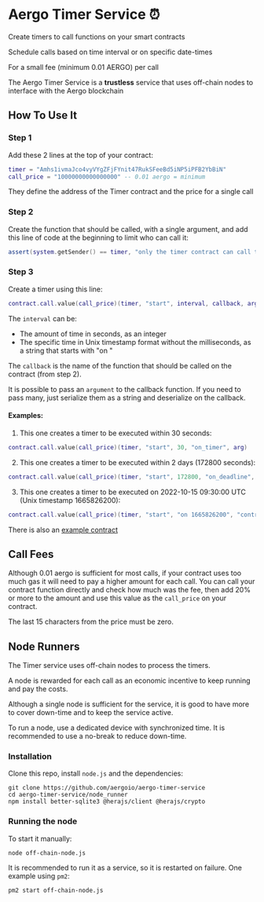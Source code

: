 # Aergo Timer Service ⏰

Create timers to call functions on your smart contracts

Schedule calls based on time interval or on specific date-times

For a small fee (minimum 0.01 AERGO) per call

The Aergo Timer Service is a **trustless** service that uses off-chain nodes to interface with the Aergo blockchain


## How To Use It

### Step 1

Add these 2 lines at the top of your contract:

```lua
timer = "Amhs1ivmaJco4vyVYgZFjFYnit47RukSFeeBd5iNP5iPFB2YbBiN"
call_price = "10000000000000000" -- 0.01 aergo = minimum
```

They define the address of the Timer contract and the price for a single call


### Step 2

Create the function that should be called, with a single argument, and add this line of code at the beginning to limit who can call it:

```lua
assert(system.getSender() == timer, "only the timer contract can call this function")
```


### Step 3

Create a timer using this line:

```lua
contract.call.value(call_price)(timer, "start", interval, callback, argument)
```

The `interval` can be:

* The amount of time in seconds, as an integer
* The specific time in Unix timestamp format without the milliseconds, as a string that starts with "on "

The `callback` is the name of the function that should be called on the contract (from step 2).

It is possible to pass an `argument` to the callback function. If you need to pass many, just serialize them as a string and deserialize on the callback.

#### Examples:

1. This one creates a timer to be executed within 30 seconds:

```lua
contract.call.value(call_price)(timer, "start", 30, "on_timer", arg)
```

2. This one creates a timer to be executed within 2 days (172800 seconds):

```lua
contract.call.value(call_price)(timer, "start", 172800, "on_deadline", arg)
```

3. This one creates a timer to be executed on 2022-10-15 09:30:00 UTC (Unix timestamp 1665826200):

```lua
contract.call.value(call_price)(timer, "start", "on 1665826200", "contract_end", arg)
```

There is also an [example contract](example/caller.lua)


## Call Fees

Although 0.01 aergo is sufficient for most calls, if your contract uses too much gas it will need to pay a higher amount for each call. You can call your contract function directly and check how much was the fee, then add 20% or more to the amount and use this value as the `call_price` on your contract.

The last 15 characters from the price must be zero.


## Node Runners

The Timer service uses off-chain nodes to process the timers.

A node is rewarded for each call as an economic incentive to keep running and pay the costs.

Although a single node is sufficient for the service, it is good to have more to cover down-time and to keep the service active.

To run a node, use a dedicated device with synchronized time. It is recommended to use a no-break to reduce down-time.

### Installation

Clone this repo, install `node.js` and the dependencies:

```
git clone https://github.com/aergoio/aergo-timer-service
cd aergo-timer-service/node_runner
npm install better-sqlite3 @herajs/client @herajs/crypto
```

### Running the node

To start it manually:

```
node off-chain-node.js
```

It is recommended to run it as a service, so it is restarted on failure.
One example using `pm2`:

```
pm2 start off-chain-node.js
```
